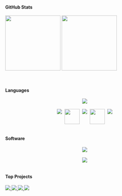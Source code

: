 #### GitHub Stats

<p float="left">
    <img src="https://github-readme-stats.vercel.app/api?username=ItsMeeea&show_icons=true&count_private=true&hide_title=true&theme=panda" height="175" />
    <img src="https://github-readme-stats.vercel.app/api/top-langs/?username=ItsMeeea&layout=compact&theme=panda" height="175" />
</p>
<br>

#### Languages
<div style="display: flex; justify-content: center;">
    <img src="https://skillicons.dev/icons?i=c,css,cpp,go,html,java,kotlin,latex" />
</div>
<br>
<div style="display: flex; justify-content: center; flex-wrap: wrap; gap: 8px;">
    <img src="https://skillicons.dev/icons?i=md,mysql" />
    <img src="https://www.nasm.us/images/nasm.png" width=48 height=48>
    <img src="https://skillicons.dev/icons?i=python,r" />
    <img src="https://avatars.githubusercontent.com/u/89536631?s=280&v=4" width=48 height=48/>
    <img src="https://skillicons.dev/icons?i=ruby" />
</div>
<br>

#### Software
<div style="display: flex; justify-content: center;">
    <img src="https://skillicons.dev/icons?i=arduino,debian,git,github,kali,linux,matlab,mysql" />
</div>
<br>
<div style="display: flex; justify-content: center;">
    <img src="https://skillicons.dev/icons?i=notion,obsidian,raspberrypi,ubuntu,visualstudio,vscode,windows" />
</div>
<br>

#### Top Projects

<p float="left">
    <a href="https://github.com/ItsMeeea/FileHashAnalysis">
        <img src="https://github-readme-stats.vercel.app/api/pin/?username=ItsMeeea&repo=FileHashAnalysis&theme=panda">
    </a>
    <a href="https://github.com/ItsMeeea/FileRecovery">
        <img src="https://github-readme-stats.vercel.app/api/pin/?username=ItsMeeea&repo=FileRecovery&theme=panda">
    </a>
    <a href="https://github.com/ItsMeeea/hive-file-parsing">
        <img src="https://github-readme-stats.vercel.app/api/pin/?username=ItsMeeea&repo=hive-file-parsing&theme=panda">
    </a>
    <a href="https://github.com/Judy-Chua/Parcel-Tracking-Website">
        <img src="https://github-readme-stats.vercel.app/api/pin/?username=Judy-Chua&repo=Parcel-Tracking-Website&theme=panda">
    </a>
</p>